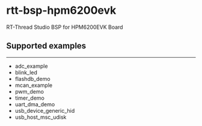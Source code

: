 # rtt-bsp-hpm6200evk
RT-Thread Studio BSP for HPM6200EVK Board

## Supported examples
***
- adc_example
- blink_led
- flashdb_demo
- mcan_example
- pwm_demo
- timer_demo
- uart_dma_demo
- usb_device_generic_hid
- usb_host_msc_udisk